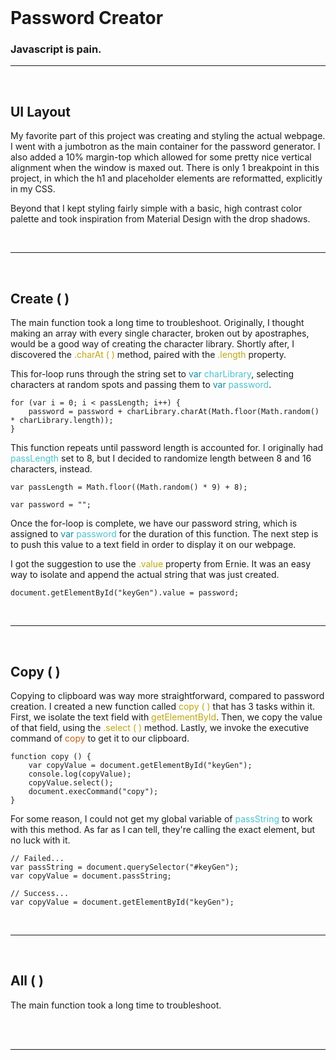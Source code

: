 <br>

# Password Creator





### Javascript is pain.


---
<br>

## UI Layout

My favorite part of this project was creating and styling the actual webpage.  I went with a jumbotron as the main container for the password generator.  I also added a 10% margin-top which allowed for some pretty nice vertical alignment when the window is maxed out.  There is only 1 breakpoint in this project, in which the h1 and placeholder elements are reformatted, explicitly in my CSS.

Beyond that I kept styling fairly simple with a basic, high contrast color palette and took inspiration from Material Design with the drop shadows.

<br>

---
<br>

## Create ( )

The main function took a long time to troubleshoot.  Originally, I thought making an array with every single character, broken out by apostraphes, would be a good way of creating the character library.  Shortly after, I discovered the <span style="color: #BEA712">.charAt ( )</span> method, paired with the <span style="color: #BEA712">.length</span> property.

This for-loop runs through the string set to <span style="color: #0A8C9B">var </span><span style="color: #4AC1CE">charLibrary</span>, selecting characters at random spots and passing them to <span style="color: #0A8C9B">var </span><span style="color: #4AC1CE">password</span>.  
```
for (var i = 0; i < passLength; i++) {
    password = password + charLibrary.charAt(Math.floor(Math.random() * charLibrary.length));
}
```
This function repeats until password length is accounted for.  I originally had <span style="color: #4AC1CE">passLength</span> set to 8, but I decided to randomize length between 8 and 16 characters, instead.
```
var passLength = Math.floor((Math.random() * 9) + 8);

var password = "";
```
Once the for-loop is complete, we have our password string, which is assigned to <span style="color: #0A8C9B">var </span><span style="color: #4AC1CE">password</span> for the duration of this function.  The next step is to push this value to a text field in order to display it on our webpage.  

I got the suggestion to use the <span style="color: #BEA712">.value</span> property from Ernie.  It was an easy way to isolate and append the actual string that was just created.
```
document.getElementById("keyGen").value = password;
```

<br>

---
<br>

## Copy ( )

Copying to clipboard was way more straightforward, compared to password creation.  I created a new function called <span style="color: #BEA712">copy ( )</span> that has 3 tasks within it.  First, we isolate the text field with <span style="color: #BEA712">getElementById</span>.  Then, we copy the value of that field, using the <span style="color: #BEA712">.select ( )</span> method.  Lastly, we invoke the executive command of <span style="color: #BE5D12">copy</span> to get it to our clipboard.
```
function copy () {
    var copyValue = document.getElementById("keyGen");
    console.log(copyValue);
    copyValue.select();
    document.execCommand("copy");
}
```
For some reason, I could not get my global variable of <span style="color: #4AC1CE">passString</span> to work with this method.  As far as I can tell, they're calling the exact element, but no luck with it.
```
// Failed...
var passString = document.querySelector("#keyGen");
var copyValue = document.passString;

// Success...
var copyValue = document.getElementById("keyGen");
```

<br>

---
<br>

## All ( )

The main function took a long time to troubleshoot.  

<br>



<br>

---